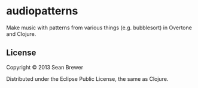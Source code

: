 # audiopatterns

Make music with patterns from various things (e.g. bubblesort) in Overtone and Clojure.

## License

Copyright © 2013 Sean Brewer

Distributed under the Eclipse Public License, the same as Clojure.
